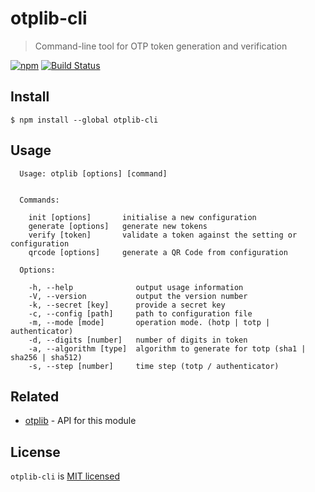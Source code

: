 # otplib-cli

> Command-line tool for OTP token generation and verification

[![npm][npm-badge]][npm-link]
[![Build Status][circle-badge]][circle-link]


## Install

```
$ npm install --global otplib-cli
```

## Usage

```
  Usage: otplib [options] [command]


  Commands:

    init [options]       initialise a new configuration
    generate [options]   generate new tokens
    verify [token]       validate a token against the setting or configuration
    qrcode [options]     generate a QR Code from configuration

  Options:

    -h, --help              output usage information
    -V, --version           output the version number
    -k, --secret [key]      provide a secret key
    -c, --config [path]     path to configuration file
    -m, --mode [mode]       operation mode. (hotp | totp | authenticator)
    -d, --digits [number]   number of digits in token
    -a, --algorithm [type]  algorithm to generate for totp (sha1 | sha256 | sha512)
    -s, --step [number]     time step (totp / authenticator)
```

## Related

-   [otplib](https://github.com/yeojz/otplib) - API for this module

## License

`otplib-cli` is [MIT licensed](./LICENSE)

[npm-badge]: https://img.shields.io/npm/v/otplib-cli.svg?style=flat-square
[npm-link]: https://www.npmjs.com/package/otplib-cli

[circle-badge]: https://img.shields.io/circleci/project/github/yeojz/otplib-cli/master.svg?style=flat-square
[circle-link]: https://circleci.com/gh/yeojz/otplib-cli.svg
